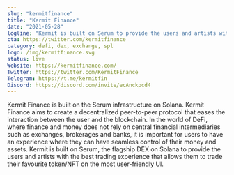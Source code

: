 ```yaml
---
slug: "kermitfinance"
title: "Kermit Finance"
date: "2021-05-28"
logline: "Kermit is built on Serum to provide the users and artists with the best trading experience that allows them to trade their favourite token/NFT on the most user-friendly UI."
cta: https://twitter.com/kermitfinance
category: defi, dex, exchange, spl
logo: /img/kermitfinance.svg
status: live
Website: https://kermitfinance.com/
Twitter: https://twitter.com/KermitFinance
Telegram: https://t.me/kermitfin
Discord: https://discord.com/invite/ecAnckpcd4
---
```


Kermit Finance is built on the Serum infrastructure on Solana. Kermit Finance aims to create a decentralized peer-to-peer protocol that eases the interaction between the user and the blockchain. In the world of DeFi, where finance and money does not rely on central financial intermediaries such as exchanges, brokerages and banks, it is important for users to have an experience where they can have seamless control of their money and assets. Kermit is built on Serum, the flagship DEX on Solana to provide the users and artists with the best trading experience that allows them to trade their favourite token/NFT on the most user-friendly UI.
